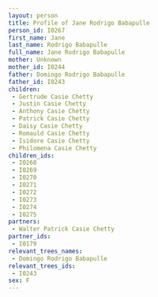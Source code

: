 ```yaml
---
layout: person
title: Profile of Jane Rodrigo Babapulle
person_id: I0267
first_name: Jane
last_name: Rodrigo Babapulle
full_name: Jane Rodrigo Babapulle
mother: Unknown
mother_id: I0244
father: Domingo Rodrigo Babapulle
father_id: I0243
children:
 - Gertrude Casie Chetty
 - Justin Casie Chetty
 - Anthony Casie Chetty
 - Patrick Casie Chetty
 - Daisy Casie Chetty
 - Romauld Casie Chetty
 - Isidore Casie Chetty
 - Philomena Casie Chetty
children_ids:
 - I0268
 - I0269
 - I0270
 - I0271
 - I0272
 - I0273
 - I0274
 - I0275
partners:
 - Walter Patrick Casie Chetty
partner_ids:
 - I0179
relevant_trees_names:
 - Domingo Rodrigo Babapulle
relevant_trees_ids:
 - I0243
sex: F
---
```


